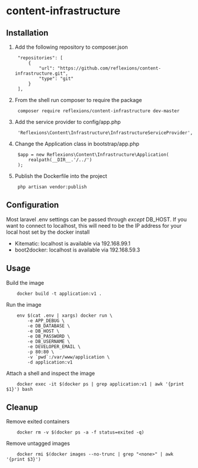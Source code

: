 # content-infrastructure

## Installation

1. Add the following repository to composer.json

        "repositories": [
            {
                "url": "https://github.com/reflexions/content-infrastructure.git",
                "type": "git"
            }
        ],

2. From the shell run composer to require the package

        composer require reflexions/content-infrastructure dev-master

3. Add the service provider to config/app.php

        'Reflexions\Content\Infrastructure\InfrastructureServiceProvider',
        
4. Change the Application class in bootstrap/app.php

        $app = new Reflexions\Content\Infrastructure\Application(
            realpath(__DIR__.'/../')
        );

5. Publish the Dockerfile into the project

        php artisan vendor:publish

## Configuration

Most laravel .env settings can be passed through *except* DB_HOST.  If you want to connect to localhost, this will need to be the IP address for your local host set by the docker install

* Kitematic: localhost is available via 192.168.99.1
* boot2docker: localhost is available via 192.168.59.3

## Usage

Build the image

        docker build -t application:v1 .

Run the image

        env $(cat .env | xargs) docker run \
            -e APP_DEBUG \
            -e DB_DATABASE \
            -e DB_HOST \
            -e DB_PASSWORD \
            -e DB_USERNAME \
            -e DEVELOPER_EMAIL \
            -p 80:80 \
            -v `pwd`:/var/www/application \
            -d application:v1

Attach a shell and inspect the image

        docker exec -it $(docker ps | grep application:v1 | awk '{print $1}') bash

## Cleanup

Remove exited containers

        docker rm -v $(docker ps -a -f status=exited -q)

Remove untagged images

        docker rmi $(docker images --no-trunc | grep "<none>" | awk '{print $3}')

